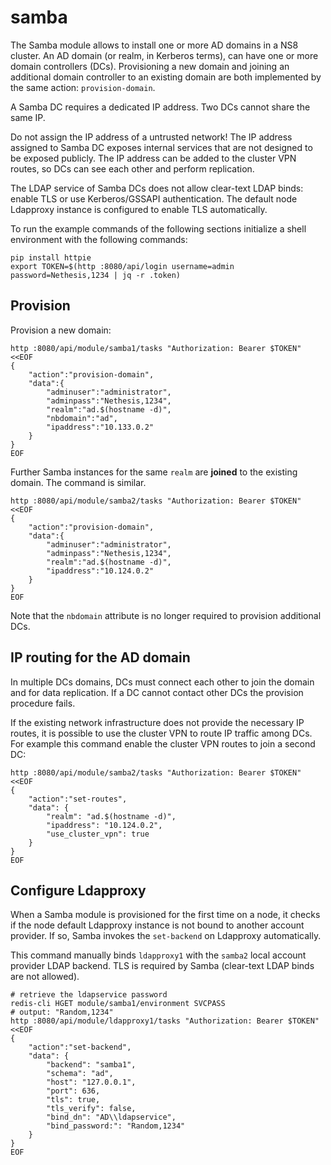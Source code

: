 # samba

The Samba module allows to install one or more AD domains in a NS8
cluster. An AD domain (or realm, in Kerberos terms), can have one or more
domain controllers (DCs). Provisioning a new domain and joining an
additional domain controller to an existing domain are both implemented by
the same action: `provision-domain`.

A Samba DC requires a dedicated IP address. Two DCs cannot share the same
IP.

Do not assign the IP address of a untrusted network! The IP address
assigned to Samba DC exposes internal services that are not designed to be
exposed publicly. The IP address can be added to the cluster VPN routes,
so DCs can see each other and perform replication.

The LDAP service of Samba DCs does not allow clear-text LDAP binds: enable
TLS or use Kerberos/GSSAPI authentication. The default node Ldapproxy
instance is configured to enable TLS automatically.

To run the example commands of the following sections initialize a shell
environment with the following commands:

    pip install httpie
    export TOKEN=$(http :8080/api/login username=admin password=Nethesis,1234 | jq -r .token)

## Provision

Provision a new domain:

    http :8080/api/module/samba1/tasks "Authorization: Bearer $TOKEN" <<EOF
    {
        "action":"provision-domain",
        "data":{
            "adminuser":"administrator",
            "adminpass":"Nethesis,1234",
            "realm":"ad.$(hostname -d)",
            "nbdomain":"ad",
            "ipaddress":"10.133.0.2"
        }
    }
    EOF

Further Samba instances for the same `realm` are **joined** to the existing domain.
The command is similar.

    http :8080/api/module/samba2/tasks "Authorization: Bearer $TOKEN" <<EOF
    {
        "action":"provision-domain",
        "data":{
            "adminuser":"administrator",
            "adminpass":"Nethesis,1234",
            "realm":"ad.$(hostname -d)",
            "ipaddress":"10.124.0.2"
        }
    }
    EOF

Note that the `nbdomain` attribute is no longer required to provision
additional DCs.

## IP routing for the AD domain

In multiple DCs domains, DCs must connect each other to join the domain
and for data replication. If a DC cannot contact other DCs the provision
procedure fails.

If the existing network infrastructure does not provide the necessary IP
routes, it is possible to use the cluster VPN to route IP traffic among
DCs. For example this command enable the cluster VPN routes to join a second
DC:

    http :8080/api/module/samba2/tasks "Authorization: Bearer $TOKEN" <<EOF
    {
        "action":"set-routes",
        "data": {
            "realm": "ad.$(hostname -d)",
            "ipaddress": "10.124.0.2",
            "use_cluster_vpn": true
        }
    }
    EOF

## Configure Ldapproxy

When a Samba module is provisioned for the first time on a node, it checks
if the node default Ldapproxy instance is not bound to another account
provider. If so, Samba invokes the `set-backend` on Ldapproxy
automatically.

This command manually binds `ldapproxy1` with the `samba2` local account
provider LDAP backend. TLS is required by Samba (clear-text LDAP binds are
not allowed).

    # retrieve the ldapservice password
    redis-cli HGET module/samba1/environment SVCPASS
    # output: "Random,1234"
    http :8080/api/module/ldapproxy1/tasks "Authorization: Bearer $TOKEN" <<EOF
    {
        "action":"set-backend",
        "data": {
            "backend": "samba1",
            "schema": "ad",
            "host": "127.0.0.1",
            "port": 636,
            "tls": true,
            "tls_verify": false,
            "bind_dn": "AD\\ldapservice",
            "bind_password:": "Random,1234"
        }
    }
    EOF
